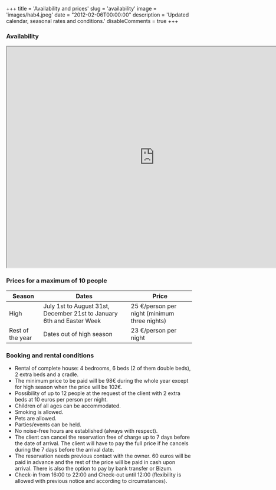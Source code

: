 +++
title = 'Availability and prices'
slug = 'availability'
image = 'images/hab4.jpeg'
date = "2012-02-06T00:00:00"
description = 'Updated calendar, seasonal rates and conditions.'
disableComments = true
+++

### Availability

<iframe src="https://calendar.google.com/calendar/u/0/embed?src=9pn59cilq77u1madbhbavhk2hs@group.calendar.google.com&ctz=Europe/Madrid" width="800" height="600"></iframe>


### Prices for a maximum of 10 people

| Season           | Dates                                                                 | Price                                        |
| ---------------  | ------------------------------------------------------------------    | ----------------------------------------     |
| High             | July 1st to August 31st, December 21st to January 6th and Easter Week | 25 €/person per night (minimum three nights) |
| Rest of the year | Dates out of high season                                              | 23 €/person per night                        |


### Booking and rental conditions
* Rental of complete house: 4 bedrooms, 6 beds (2 of them double beds), 2 extra beds and a cradle. 
* The minimum price to be paid will be 98€ during the whole year except for high season when the price will be 102€.
* Possibility of up to 12 people at the request of the client with 2 extra beds at 10 euros per person per night.
* Children of all ages can be accommodated.
* Smoking is allowed.
* Pets are allowed.
* Parties/events can be held.
* No noise-free hours are established (always with respect).
* The client can cancel the reservation free of charge up to 7 days before the date of arrival. The client will have to pay the full price if he cancels during the 7 days before the arrival date.
* The reservation needs previous contact with the owner. 60 euros will be paid in advance and the rest of the price will be paid in cash upon arrival. There is also the option to pay by bank transfer or Bizum.
* Check-in from 16:00 to 22:00 and Check-out until 12:00 (flexibility is allowed with previous notice and according to circumstances).
